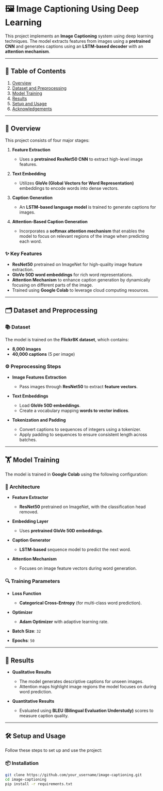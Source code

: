 # **🖼️ Image Captioning Using Deep Learning**

This project implements an **Image Captioning** system using deep learning techniques. The model extracts features from images using a **pretrained CNN** and generates captions using an **LSTM-based decoder** with an **attention mechanism**.

---

## 📑 **Table of Contents**
1. [Overview](#overview)
2. [Dataset and Preprocessing](#dataset-and-preprocessing)
3. [Model Training](#model-training)
4. [Results](#results)
5. [Setup and Usage](#setup-and-usage)
6. [Acknowledgements](#acknowledgements)

---

## 📖 **Overview**

This project consists of four major stages:

1. **Feature Extraction**  
   - Uses a **pretrained ResNet50 CNN** to extract high-level image features.

2. **Text Embedding**  
   - Utilizes **GloVe (Global Vectors for Word Representation)** embeddings to encode words into dense vectors.

3. **Caption Generation**  
   - An **LSTM-based language model** is trained to generate captions for images.

4. **Attention-Based Caption Generation**  
   - Incorporates a **softmax attention mechanism** that enables the model to focus on relevant regions of the image when predicting each word.

### ✨ **Key Features**
- **ResNet50** pretrained on ImageNet for high-quality image feature extraction.
- **GloVe 50D word embeddings** for rich word representations.
- **Attention Mechanism** to enhance caption generation by dynamically focusing on different parts of the image.
- Trained using **Google Colab** to leverage cloud computing resources.

---

## 🗂️ **Dataset and Preprocessing**

### 📚 **Dataset**
The model is trained on the **Flickr8K dataset**, which contains:
- **8,000 images**
- **40,000 captions** (5 per image)

### ⚙️ **Preprocessing Steps**
- **Image Features Extraction**
  - Pass images through **ResNet50** to extract **feature vectors**.
  
- **Text Embeddings**
  - Load **GloVe 50D embeddings**.
  - Create a vocabulary mapping **words to vector indices**.
  
- **Tokenization and Padding**
  - Convert captions to sequences of integers using a tokenizer.
  - Apply padding to sequences to ensure consistent length across batches.

---

## 🏋️ **Model Training**

The model is trained in **Google Colab** using the following configuration:

### 📐 **Architecture**
- **Feature Extractor**
  - **ResNet50** pretrained on ImageNet, with the classification head removed.
  
- **Embedding Layer**
  - Uses **pretrained GloVe 50D embeddings**.

- **Caption Generator**
  - **LSTM-based** sequence model to predict the next word.

- **Attention Mechanism**
  - Focuses on image feature vectors during word generation.

### 🔍 **Training Parameters**
- **Loss Function**
  - **Categorical Cross-Entropy** (for multi-class word prediction).
  
- **Optimizer**
  - **Adam Optimizer** with adaptive learning rate.

- **Batch Size**: `32`
- **Epochs**: `50`

---

## 🎨 **Results**

- **Qualitative Results**
  - The model generates descriptive captions for unseen images.
  - Attention maps highlight image regions the model focuses on during word prediction.

- **Quantitative Results**
  - Evaluated using **BLEU (Bilingual Evaluation Understudy)** scores to measure caption quality.

---

## 🛠️ **Setup and Usage**

Follow these steps to set up and use the project:

### 📦 Installation
```bash
git clone https://github.com/your_username/image-captioning.git
cd image-captioning
pip install -r requirements.txt

